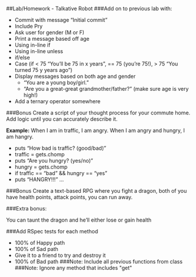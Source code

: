##Lab/Homework - Talkative Robot
###Add on to previous lab with:
- Commit with message “Initial commit”
- Include Pry
- Ask user for gender (M or F)
- Print a message based off age
- Using in-line if
- Using in-line unless
- if/else
- Case (if < 75 “You’ll be 75 in x years”, == 75 (you’re 75!), > 75 “You turned 75 y years ago”)
- Display messages based on both age and gender
	- “You are a young boy/girl.”
	- “Are you a great-great grandmother/father?” (make sure age is very high!)
- Add a ternary operator somewhere

###Bonus
Create a script of your thought process for your commute home. Add logic until you can accurately describe it.

**Example:** When I am in traffic, I am angry. When I am angry and hungry, I am hangry.

- puts “How bad is traffic? (good/bad)”
- traffic = gets.chomp
- puts “Are you hungry? (yes/no)”
- hungry = gets.chomp
- if traffic == “bad” && hungry == “yes”
- puts “HANGRY!!!”
…

###Bonus
Create a text-based RPG where you fight a dragon, both of you have health points, attack points, you can run away.

###Extra bonus: 

You can taunt the dragon and he’ll either lose or gain health

###Add RSpec tests for each method
- 100% of Happy path
- 100% of Sad path
- Give it to a friend to try and destroy it
- 100% of Bad path
###Note: Include all previous functions from class
###Note: Ignore any method that includes "get"